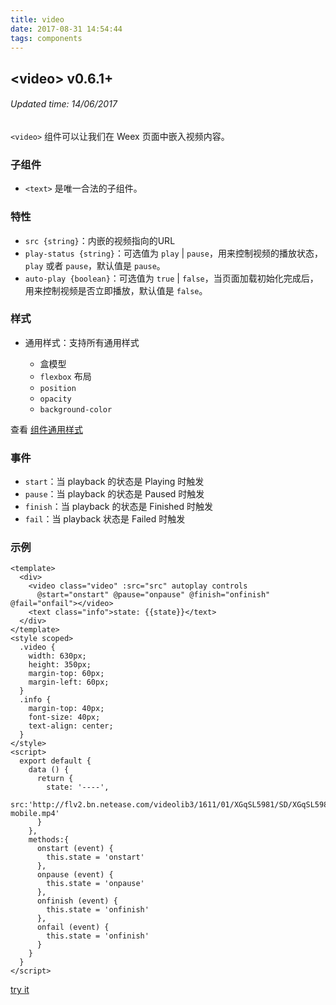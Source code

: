 ```yaml
---
title: video
date: 2017-08-31 14:54:44
tags: components
---
```


## &#60;video&#62; v0.6.1+
###### Updated time: 14/06/2017

`<video>` 组件可以让我们在 Weex 页面中嵌入视频内容。

### 子组件
* `<text>` 是唯一合法的子组件。

### 特性
* `src {string}`：内嵌的视频指向的URL
* `play-status {string}`：可选值为 `play` | `pause`，用来控制视频的播放状态，`play` 或者 `pause`，默认值是 `pause`。
* `auto-play {boolean}`：可选值为 `true` | `false`，当页面加载初始化完成后，用来控制视频是否立即播放，默认值是 `false`。

### 样式
* 通用样式：支持所有通用样式

  * 盒模型
  * `flexbox` 布局
  * `position`
  * `opacity`
  * `background-color`

查看 [组件通用样式](http://weex.apache.org/cn/references/common-style.html)

### 事件
  * `start`：当 playback 的状态是 Playing 时触发
  * `pause`：当 playback 的状态是 Paused 时触发
  * `finish`：当 playback 的状态是 Finished 时触发
  * `fail`：当 playback 状态是 Failed 时触发

### 示例
```
<template>
  <div>
    <video class="video" :src="src" autoplay controls
      @start="onstart" @pause="onpause" @finish="onfinish" @fail="onfail"></video>
    <text class="info">state: {{state}}</text>
  </div>
</template>
<style scoped>
  .video {
    width: 630px;
    height: 350px;
    margin-top: 60px;
    margin-left: 60px;
  }
  .info {
    margin-top: 40px;
    font-size: 40px;
    text-align: center;
  }
</style>
<script>
  export default {
    data () {
      return {
        state: '----',
        src:'http://flv2.bn.netease.com/videolib3/1611/01/XGqSL5981/SD/XGqSL5981-mobile.mp4'
      }
    },
    methods:{
      onstart (event) {
        this.state = 'onstart'
      },
      onpause (event) {
        this.state = 'onpause'
      },
      onfinish (event) {
        this.state = 'onfinish'
      },
      onfail (event) {
        this.state = 'onfinish'
      }
    }
  }
</script>
```
[try it](http://dotwe.org/vue/01d3d27073a471bb234b1a76e130d197)